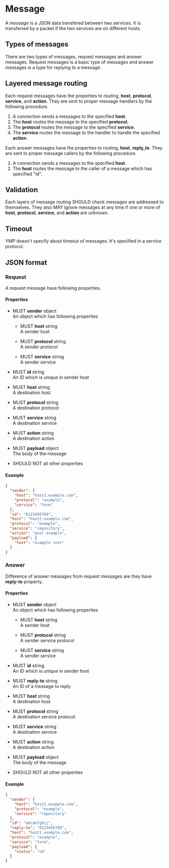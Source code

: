 # Message

A *message* is a JSON data transfered between two services.
It is transferred by a packet if the two services are on different hosts.


## Types of messages

There are two types of messages, request messages and answer messages.
Request messages is a basic type of messages and answer messages is a type for replying to a message.


## Layered message routing

Each request messages have the properties to routing, **host**, **protocol**, **service**, and **action**.
They are sent to proper message handlers by the following procedure.

1. A connection sends a messages to the specified **host**.
2. The **host** routes the message to the specified **protocol**.
3. The **protocol** routes the message to the specified **service**.
4. The **service** routes the message to the handler to handle the specified **action**.

Each answer messages have the properties to routing, **host**, **reply_to**.
They are sent to proper message callers by the following procedure.

1. A connection sends a messages to the specified **host**.
2. The **host** routes the message to the caller of a message which has specified "id".


## Validation

Each layers of message routing SHOULD check messages are addressed to themselves.
They also MAY ignore messages at any time if one or more of **host**, **protocol**, **service**, and **action** are unknown.


## Timeout

YMP doesn't specify about timeout of messages.
It's specified in a service protocol.


## JSON format

### Request

A request message have following properties.

#### Properties

- MUST **sender** object  
  An object which has following properties

  - MUST **host** string  
    A sender host

  - MUST **protocol** string  
    A sender protocol

  - MUST **service** string  
    A sender service

- MUST **id** string  
  An ID which is unique in sender host

- MUST **host** string  
  A destination host

- MUST **protocol** string  
  A destination protocol

- MUST **service** string  
  A destination service

- MUST **action** string  
  A destination action

- MUST **payload** object  
  The body of the message

- SHOULD NOT all other properties

#### Example

```json
{
  "sender": {
    "host": "host1.example.com",
    "protocol": "example",
    "service": "form"
  },
  "id": "0123456789",
  "host": "host2.example.com",
  "protocol": "example",
  "service": "repository",
  "action": "post example",
  "payload": {
    "text": "example text"
  }
}
```

### Answer

Difference of answer messages from request messages are they have **reply-to** property.

#### Properties

- MUST **sender** object  
  An object which has following properties

  - MUST **host** string  
    A sender host

  - MUST **protocol** string  
    A sender service protocol

  - MUST **service** string  
    A sender service

- MUST **id** string  
  An ID which is unique in sender host

- MUST **reply-to** string  
  An ID of a message to reply

- MUST **host** string  
  A destination host

- MUST **protocol** string  
  A destination service protocol

- MUST **service** string  
  A destination service

- MUST **action** string  
  A destination action

- MUST **payload** object  
  The body of the message

- SHOULD NOT all other properties

#### Example

```json
{
  "sender": {
    "host": "host2.example.com",
    "protocol": "example",
    "service": "repository"
  },
  "id": "abcdefghij",
  "reply-to": "0123456789",
  "host": "host1.example.com",
  "protocol": "example",
  "service": "form",
  "payload": {
    "status": "ok"
  }
}
```
